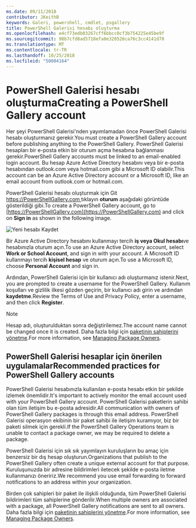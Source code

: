 ```yaml
---
ms.date: 09/11/2018
contributor: JKeithB
keywords: Galeri, powershell, cmdlet, psgallery
title: PowerShell Galerisi hesabı oluşturma
ms.openlocfilehash: e4cf73edb03267cff6bbcc0cf3b754225e45be9f
ms.sourcegitcommit: 98b7cfd8ad5718efa8e320526ca76c3cc4141d78
ms.translationtype: MT
ms.contentlocale: tr-TR
ms.lasthandoff: 10/25/2018
ms.locfileid: "50004164"
---
```

# <a name="creating-a-powershell-gallery-account"></a><span data-ttu-id="b4a51-103">PowerShell Galerisi hesabı oluşturma</span><span class="sxs-lookup"><span data-stu-id="b4a51-103">Creating a PowerShell Gallery account</span></span>

<span data-ttu-id="b4a51-104">Her şeyi PowerShell Galerisi'nden yayımlamadan önce PowerShell Galerisi hesabı oluşturmanız gerekir.</span><span class="sxs-lookup"><span data-stu-id="b4a51-104">You must create a PowerShell Gallery account before publishing anything to the PowerShell Gallery.</span></span>
<span data-ttu-id="b4a51-105">PowerShell Galerisi hesapları bir e-posta etkin bir oturum açma hesabına bağlanması gerekir.</span><span class="sxs-lookup"><span data-stu-id="b4a51-105">PowerShell Gallery accounts must be linked to an email-enabled login account.</span></span> <span data-ttu-id="b4a51-106">Bu hesap Azure Active Directory hesabını veya bir e-posta hesabından outlook.com veya hotmail.com gibi a Microsoft ID olabilir.</span><span class="sxs-lookup"><span data-stu-id="b4a51-106">This account can be an Azure Active Directory account or a Microsoft ID, like an email account from outlook.com or hotmail.com.</span></span>

<span data-ttu-id="b4a51-107">PowerShell Galerisi hesabı oluşturmak için Git [ https://PowerShellGallery.com ](https://PowerShellGallery.com) tıklayın **oturum** aşağıdaki görüntüde gösterildiği gibi.</span><span class="sxs-lookup"><span data-stu-id="b4a51-107">To create a PowerShell Gallery account, go to [https://PowerShellGallery.com](https://PowerShellGallery.com) and click on **Sign in** as shown in the following image.</span></span>

![Yeni hesabı Kaydet](../../Images/CreateAccount-Register.png)

<span data-ttu-id="b4a51-109">Bir Azure Active Directory hesabını kullanmayı tercih **iş veya Okul hesabı**ve hesabınızla oturum açın.</span><span class="sxs-lookup"><span data-stu-id="b4a51-109">To use an Azure Active Directory account, select **Work or School Account**, and sign in with your account.</span></span> <span data-ttu-id="b4a51-110">A Microsoft ID kullanmayı tercih **kişisel hesap** ve oturum açın.</span><span class="sxs-lookup"><span data-stu-id="b4a51-110">To use a Microsoft ID, choose **Personal Account** and sign in.</span></span>

<span data-ttu-id="b4a51-111">Ardından, PowerShell Galerisi için bir kullanıcı adı oluşturmanız istenir.</span><span class="sxs-lookup"><span data-stu-id="b4a51-111">Next, you are prompted to create a username for the PowerShell Gallery.</span></span> <span data-ttu-id="b4a51-112">Kullanım koşulları ve gizlilik ilkesi gözden geçirin, bir kullanıcı adı girin ve ardından **kaydetme**.</span><span class="sxs-lookup"><span data-stu-id="b4a51-112">Review the Terms of Use and Privacy Policy, enter a username, and then click **Register**.</span></span>

> [!NOTE]
> <span data-ttu-id="b4a51-113">Hesap adı, oluşturulduktan sonra değiştirilemez.</span><span class="sxs-lookup"><span data-stu-id="b4a51-113">The account name cannot be changed once it is created.</span></span> <span data-ttu-id="b4a51-114">Daha fazla bilgi için [paketinin sahiplerini yönetme](managing-package-owners.md).</span><span class="sxs-lookup"><span data-stu-id="b4a51-114">For more information, see [Managing Package Owners](managing-package-owners.md).</span></span>

## <a name="recommended-practices-for-powershell-gallery-accounts"></a><span data-ttu-id="b4a51-115">PowerShell Galerisi hesaplar için önerilen uygulamalar</span><span class="sxs-lookup"><span data-stu-id="b4a51-115">Recommended practices for PowerShell Gallery accounts</span></span>

<span data-ttu-id="b4a51-116">PowerShell Galerisi hesabınızla kullanılan e-posta hesabı etkin bir şekilde izlemek önemlidir.</span><span class="sxs-lookup"><span data-stu-id="b4a51-116">It's important to actively monitor the email account used with your PowerShell Gallery account.</span></span> <span data-ttu-id="b4a51-117">PowerShell Galerisi paketlerin sahibi olan tüm iletişim bu e-posta adresidir.</span><span class="sxs-lookup"><span data-stu-id="b4a51-117">All communication with owners of PowerShell Gallery packages is through this email address.</span></span> <span data-ttu-id="b4a51-118">PowerShell Galerisi operasyon ekibinin bir paket sahibi ile iletişim kuramıyor, biz bir paketi silmek için gerekli.</span><span class="sxs-lookup"><span data-stu-id="b4a51-118">If the PowerShell Gallery Operations team is unable to contact a package owner, we may be required to delete a package.</span></span>

<span data-ttu-id="b4a51-119">PowerShell Galerisi için sık sık yayımlayın kuruluşların bu amaç için benzersiz bir dış hesap oluşturun.</span><span class="sxs-lookup"><span data-stu-id="b4a51-119">Organizations that publish to the PowerShell Gallery often create a unique external account for that purpose.</span></span> <span data-ttu-id="b4a51-120">Kuruluşunuzda bir adresine bildirimleri iletecek şekilde e-posta iletme kullanmanızı öneririz.</span><span class="sxs-lookup"><span data-stu-id="b4a51-120">We recommend you use email forwarding to forward notifications to an address within your organization.</span></span>

<span data-ttu-id="b4a51-121">Birden çok sahipleri bir paket ile ilişkili olduğunda, tüm PowerShell Galerisi bildirimleri tüm sahiplerine gönderilir.</span><span class="sxs-lookup"><span data-stu-id="b4a51-121">When multiple owners are associated with a package, all PowerShell Gallery notifications are sent to all owners.</span></span> <span data-ttu-id="b4a51-122">Daha fazla bilgi için [paketinin sahiplerini yönetme](managing-package-owners.md).</span><span class="sxs-lookup"><span data-stu-id="b4a51-122">For more information, see [Managing Package Owners](managing-package-owners.md).</span></span>
